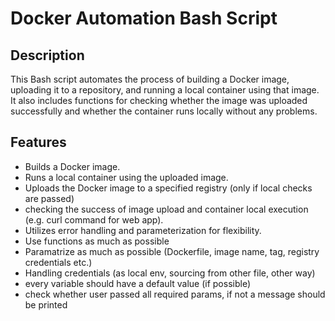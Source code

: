 # Docker Automation Bash Script

## Description
This Bash script automates the process of building a Docker image, uploading it to a repository, and running a local container using that image. It also includes functions for checking whether the image was uploaded successfully and whether the container runs locally without any problems.

## Features
- Builds a Docker image.
- Runs a local container using the uploaded image.
- Uploads the Docker image to a specified registry (only if local checks are passed)
- checking the success of image upload and container local execution (e.g. curl command for web app).
- Utilizes error handling and parameterization for flexibility.
- Use functions as much as possible
- Paramatrize as much as possible (Dockerfile, image name, tag, registry credentials etc.)
- Handling credentials (as local env, sourcing from other file, other way)
- every variable should have a default value (if possible)
- check whether user passed all required params, if not a message should be printed
